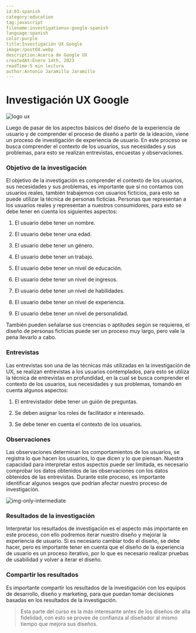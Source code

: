 ```yaml
---
id:03-spanish
category:education
tag:javascript
filename:investigationux-google-spanish
language:spanish
color:purple
title:Investigación UX Google
image:/post04.webp
description:Acerca de Google UX
createdAt:Enero 14th, 2023
readTime:5 min lectura
author:Antonio Jaramillo Jaramillo
---
```


# Investigación UX Google

![logo ux](https://backendblog.fly.dev/api/v2/articles/images/post04.webp)

Luego de pasar de los aspectos básicos del diseño de la experiencia de usuario y de comprender el proceso de diseño a partir de la ideación, viene un proceso de investigación de experiencia de usuario. En este proceso se busca comprender el contexto de los usuarios, sus necesidades y sus problemas, para esto se realizan entrevistas, encuestas y observaciones.

### Objetivo de la investigación

El objetivo de la investigación es comprender el contexto de los usuarios, sus necesidades y sus problemas, es importante que si no contamos con usuarios reales, también trabajemos con usuarios ficticios, para esto se puede utilizar la técnica de personas ficticias. Personas que representan a los usuarios reales y representan a nuestros consumidores, para esto se debe tener en cuenta los siguientes aspectos:

1. El usuario debe tener un nombre.

2. El usuario debe tener una edad.

3. El usuario debe tener un género.

4. El usuario debe tener un trabajo.

5. El usuario debe tener un nivel de educación.

6. El usuario debe tener un nivel de ingresos.

7. El usuario debe tener un nivel de habilidades.

8. El usuario debe tener un nivel de experiencia.

9. El usuario debe tener un nivel de personalidad.

También pueden señalarse sus creencias o aptitudes según se requierea, el diseño de personas ficticias puede ser un proceso muy largo, pero vale la pena llevarlo a cabo.

### Entrevistas

Las entrevistas son una de las técnicas más utilizadas en la investigación de UX, se realizan entrevistas a los usuarios contemplados, para esto se utiliza la técnica de entrevistas en profundidad, en la cual se busca comprender el contexto de los usuarios, sus necesidades y sus problemas, tomando en cuenta algunos aspectos:

1. El entrevistador debe tener un guión de preguntas.

2. Se deben asignar los roles de facilitador e interesado.

3. Se debe tener en cuenta el contexto de los usuarios.

### Observaciones

Las observaciones determinan los comportamientos de los usuarios, se registra lo que hacen los usuarios, lo que dicen y lo que piensan. Nuestra capacidad para interpretar estos aspectos puede ser limitada, es necesario comprobar los datos obtenidos de las observaciones con los datos obtenidos de las entrevistas. Durante este proceso, es importante identificar algunos sesgos que podrían afectar nuestro proceso de investigación.


![img-only-intermediate](https://backendblog.fly.dev/api/v2/articles/images/post04-01.webp)

### Resultados de la investigación

Interpretar los resultados de investigación es el aspecto más importante en este proceso, con ello podremos iterar nuestro diseño y mejorar la experiencia de usuario. Si es necesario cambiar todo el diseño, se debe hacer, pero es importante tener en cuenta que el diseño de la experiencia de usuario es un proceso iterativo, por lo que es necesario realizar pruebas de usabilidad y volver a iterar el diseño.

### Compartir los resultados

Es importante compartir los resultados de la investigación con los equipos de desarrollo, diseño y marketing, para que puedan tomar decisiones basadas en los resultados de la investigación. 

> Esta parte del curso es la más interesante antes de los diseños de alta fidelidad, con esto se provee de confianza al diseñador al mismo tiempo que mejora sus diseños.


